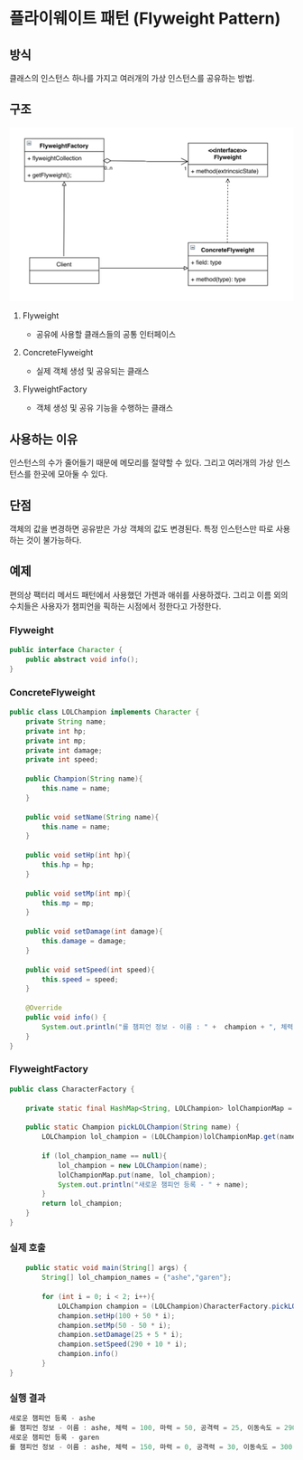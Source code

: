# 플라이웨이트 패턴 (Flyweight Pattern)

## 방식
클래스의 인스턴스 하나를 가지고 여러개의 가상 인스턴스를 공유하는 방법.

## 구조
![플라이웨이트 패턴 구조](./../../images/flyweight_pattern.png)

1. Flyweight
    - 공유에 사용할 클래스들의 공통 인터페이스

2. ConcreteFlyweight
    - 실제 객체 생성 및 공유되는 클래스

3. FlyweightFactory
    - 객체 생성 및 공유 기능을 수행하는 클래스

## 사용하는 이유

인스턴스의 수가 줄어들기 때문에 메모리를 절약할 수 있다. 그리고 여러개의 가상 인스턴스를 한곳에 모아둘 수 있다.

## 단점

객체의 값을 변경하면 공유받은 가상 객체의 값도 변경된다. 특정 인스턴스만 따로 사용하는 것이 불가능하다.

## 예제

편의상 팩터리 메서드 패턴에서 사용했던 가렌과 애쉬를 사용하겠다.
그리고 이름 외의 수치들은 사용자가 챔피언을 픽하는 시점에서 정한다고 가정한다.

### Flyweight

``` java
public interface Character {
    public abstract void info();
}
```

### ConcreteFlyweight

``` java
public class LOLChampion implements Character {
    private String name;
    private int hp;
    private int mp;
    private int damage;
    private int speed;

    public Champion(String name){
        this.name = name;
    }

    public void setName(String name){
        this.name = name;
    }

    public void setHp(int hp){
        this.hp = hp;
    }
    
    public void setMp(int mp){
        this.mp = mp;
    }
    
    public void setDamage(int damage){
        this.damage = damage;
    }
    
    public void setSpeed(int speed){
        this.speed = speed;
    }
    
    @Override
    public void info() {
        System.out.println("롤 챔피언 정보 - 이름 : " +  champion + ", 체력 : " + hp + ", 마력 : " + mp + ", 공격력 : " + damage + ", 이동속도 : " + speed)
    }
}
```

### FlyweightFactory
``` java
public class CharacterFactory {

    private static final HashMap<String, LOLChampion> lolChampionMap = new HashMap<>();

    public static Champion pickLOLChampion(String name) {
        LOLChampion lol_champion = (LOLChampion)lolChampionMap.get(name);

        if (lol_champion_name == null){
            lol_champion = new LOLChampion(name);
            lolChampionMap.put(name, lol_champion);
            System.out.println("새로운 챔피언 등록 - " + name);
        }
        return lol_champion;
    }
}
```

### 실제 호출

``` java
    public static void main(String[] args) {
        String[] lol_champion_names = {"ashe","garen"};

        for (int i = 0; i < 2; i++){
            LOLChampion champion = (LOLChampion)CharacterFactory.pickLOLChampion(lol_champion_names[i]);
            champion.setHp(100 + 50 * i);
            champion.setMp(50 - 50 * i);
            champion.setDamage(25 + 5 * i);
            champion.setSpeed(290 + 10 * i);
            champion.info()
        }
}
```

### 실행 결과

``` java
새로운 챔피언 등록 - ashe
롤 챔피언 정보 - 이름 : ashe, 체력 = 100, 마력 = 50, 공격력 = 25, 이동속도 = 290
새로운 챔피언 등록 - garen
롤 챔피언 정보 - 이름 : ashe, 체력 = 150, 마력 = 0, 공격력 = 30, 이동속도 = 300
```